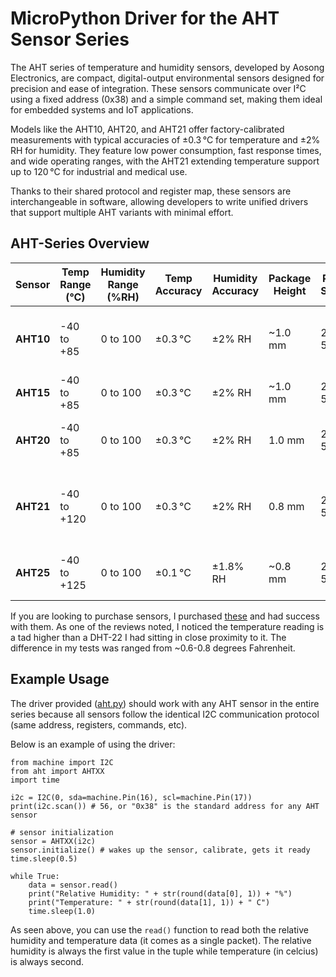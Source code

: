 # MicroPython Driver for the AHT Sensor Series
The AHT series of temperature and humidity sensors, developed by Aosong Electronics, are compact, digital-output environmental sensors designed for precision and ease of integration. These sensors communicate over I²C using a fixed address (0x38) and a simple command set, making them ideal for embedded systems and IoT applications.

Models like the AHT10, AHT20, and AHT21 offer factory-calibrated measurements with typical accuracies of ±0.3 °C for temperature and ±2% RH for humidity. They feature low power consumption, fast response times, and wide operating ranges, with the AHT21 extending temperature support up to 120 °C for industrial and medical use.

Thanks to their shared protocol and register map, these sensors are interchangeable in software, allowing developers to write unified drivers that support multiple AHT variants with minimal effort.

## AHT-Series Overview
| Sensor   | Temp Range (°C) | Humidity Range (%RH) | Temp Accuracy | Humidity Accuracy | Package Height | Power Supply | Common Applications |
|----------|------------------|------------------------|----------------|--------------------|----------------|---------------|----------------------|
| **AHT10** | -40 to +85       | 0 to 100               | ±0.3 °C        | ±2% RH             | ~1.0 mm        | 2.0–5.5V      | Home automation, weather stations, HVAC |
| **AHT15** | -40 to +85       | 0 to 100               | ±0.3 °C        | ±2% RH             | ~1.0 mm        | 2.0–5.5V      | Similar to AHT10, less common |
| **AHT20** | -40 to +85       | 0 to 100               | ±0.3 °C        | ±2% RH             | 1.0 mm         | 2.0–5.5V      | IoT, industrial monitoring, consumer electronics |
| **AHT21** | -40 to +120      | 0 to 100               | ±0.3 °C        | ±2% RH             | 0.8 mm         | 2.0–5.5V      | Medical devices, harsh environments, smart agriculture |
| **AHT25** | -40 to +125      | 0 to 100               | ±0.1 °C        | ±1.8% RH           | ~0.8 mm        | 2.0–5.5V      | High-precision industrial and scientific use |

If you are looking to purchase sensors, I purchased [these](https://a.co/d/9wQiXdT) and had success with them. As one of the reviews noted, I noticed the temperature reading is a tad higher than a DHT-22 I had sitting in close proximity to it. The difference in my tests was ranged from ~0.6-0.8 degrees Fahrenheit.

## Example Usage
The driver provided ([aht.py](./aht.py)) should work with any AHT sensor in the entire series because all sensors follow the identical I2C communication protocol (same address, registers, commands, etc).

Below is an example of using the driver:

```
from machine import I2C
from aht import AHTXX
import time

i2c = I2C(0, sda=machine.Pin(16), scl=machine.Pin(17))
print(i2c.scan()) # 56, or "0x38" is the standard address for any AHT sensor

# sensor initialization
sensor = AHTXX(i2c)
sensor.initialize() # wakes up the sensor, calibrate, gets it ready
time.sleep(0.5)

while True:
    data = sensor.read()
    print("Relative Humidity: " + str(round(data[0], 1)) + "%")
    print("Temperature: " + str(round(data[1], 1)) + " C")
    time.sleep(1.0)
```

As seen above, you can use the `read()` function to read both the relative humidity and temperature data (it comes as a single packet). The relative humidity is always the first value in the tuple while temperature (in celcius) is always second.